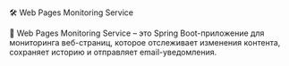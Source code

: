 🛠 Web Pages Monitoring Service

📡 Web Pages Monitoring Service – это Spring Boot-приложение для мониторинга веб-страниц, 
которое отслеживает изменения контента, сохраняет историю и отправляет email-уведомления.